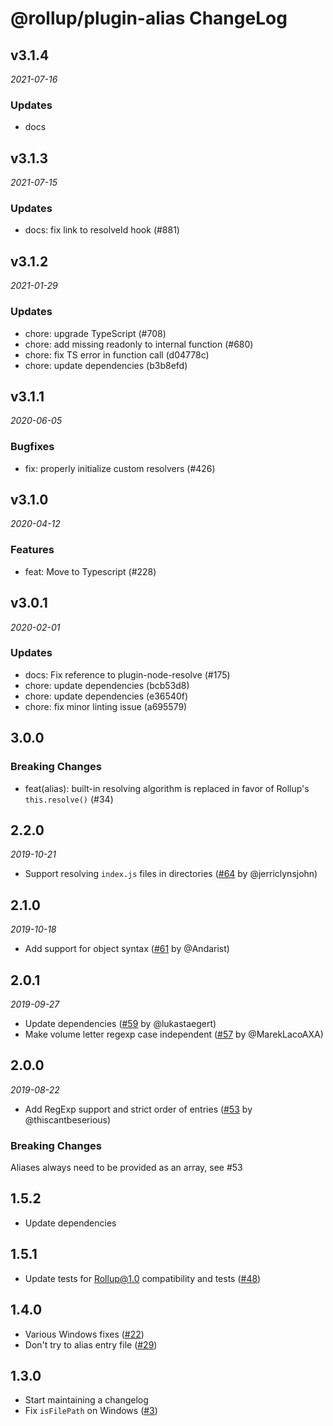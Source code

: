 # @rollup/plugin-alias ChangeLog

## v3.1.4

_2021-07-16_

### Updates

- docs

## v3.1.3

_2021-07-15_

### Updates

- docs: fix link to resolveId hook (#881)

## v3.1.2

_2021-01-29_

### Updates

- chore: upgrade TypeScript (#708)
- chore: add missing readonly to internal function (#680)
- chore: fix TS error in function call (d04778c)
- chore: update dependencies (b3b8efd)

## v3.1.1

_2020-06-05_

### Bugfixes

- fix: properly initialize custom resolvers (#426)

## v3.1.0

_2020-04-12_

### Features

- feat: Move to Typescript (#228)

## v3.0.1

_2020-02-01_

### Updates

- docs: Fix reference to plugin-node-resolve (#175)
- chore: update dependencies (bcb53d8)
- chore: update dependencies (e36540f)
- chore: fix minor linting issue (a695579)

## 3.0.0

### Breaking Changes

- feat(alias): built-in resolving algorithm is replaced in favor of Rollup's `this.resolve()` (#34)

## 2.2.0

_2019-10-21_

- Support resolving `index.js` files in directories ([#64](https://github.com/rollup/rollup-plugin-alias/pull/64) by @jerriclynsjohn)

## 2.1.0

_2019-10-18_

- Add support for object syntax ([#61](https://github.com/rollup/rollup-plugin-alias/pull/61) by @Andarist)

## 2.0.1

_2019-09-27_

- Update dependencies ([#59](https://github.com/rollup/rollup-plugin-alias/pull/59) by @lukastaegert)
- Make volume letter regexp case independent ([#57](https://github.com/rollup/rollup-plugin-alias/pull/57) by @MarekLacoAXA)

## 2.0.0

_2019-08-22_

- Add RegExp support and strict order of entries ([#53](https://github.com/rollup/rollup-plugin-alias/pull/53) by @thiscantbeserious)

### Breaking Changes

Aliases always need to be provided as an array, see #53

## 1.5.2

- Update dependencies

## 1.5.1

- Update tests for Rollup@1.0 compatibility and tests ([#48](https://github.com/rollup/rollup-plugin-alias/pull/48))

## 1.4.0

- Various Windows fixes ([#22](https://github.com/rollup/rollup-plugin-alias/pull/22))
- Don't try to alias entry file ([#29](https://github.com/rollup/rollup-plugin-alias/pull/29))

## 1.3.0

- Start maintaining a changelog
- Fix `isFilePath` on Windows ([#3](https://github.com/rollup/rollup-plugin-alias/issues/3))